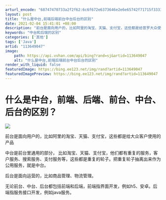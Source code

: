 ```yaml
---
arturl_encode: "68747470733a2f2f62:6c6f672e6373646e2e6e65742f71715f33333734333537322f:61727469636c652f64657461696c732f313133363439303437"
layout: post
title: "什么是中台,前端后端前台中台后台的区别"
date: 2021-02-04 15:41:01 +08:00
description: "前台是面向用户的，比如阿里的淘宝、天猫、支付宝，这些都是给普罗大众使用的产品中台是前台里通用的部分，"
keywords: "中台和后端的区别"
categories: ['其他']
tags: ['Java']
artid: "113649047"
image:
    path: https://api.vvhan.com/api/bing?rand=sj&artid=113649047
    alt: "什么是中台,前端后端前台中台后台的区别"
render_with_liquid: false
featuredImage: https://bing.ee123.net/img/rand?artid=113649047
featuredImagePreview: https://bing.ee123.net/img/rand?artid=113649047
---
```


# 什么是中台，前端、后端、前台、中台、后台的区别？

![](https://i-blog.csdnimg.cn/blog_migrate/fbabb34fa7910439ca75c87022e23f5a.png)

前台是面向用户的，比如阿里的淘宝、天猫、支付宝，这些都是给大众客户使用的产品

中台是前台里通用的部分， 比如淘宝、天猫、支付宝，他们都有重复的服务，客户服务、搜索服务、支付服务等，这些都是重复的轮子。把重复轮子抽离出来作为公用服务，就是中台。

后台是面向运营的，比如商品管理、物流管理。

无论前台、中台、后台都包括前端和后端，前端指界面开发，例如h5、安卓。后端指服务接口开发，例如java服务。